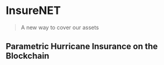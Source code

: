 # InsureNET

> A new way to cover our assets

## Parametric Hurricane Insurance on the Blockchain










